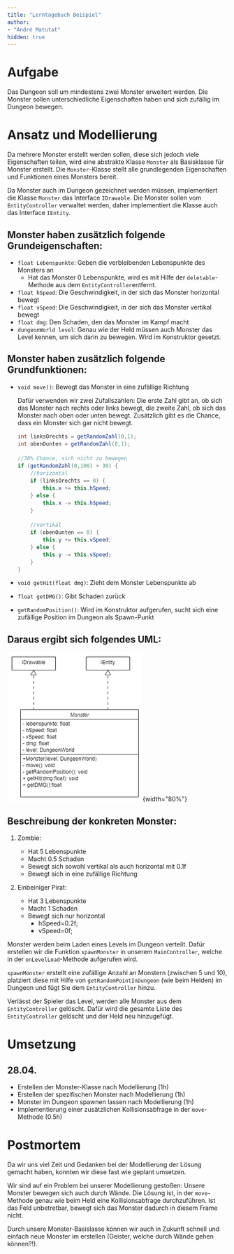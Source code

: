 ```yaml
---
title: "Lerntagebuch Beispiel"
author:
- "André Matutat"
hidden: true
---
```



# Aufgabe

Das Dungeon soll um mindestens zwei Monster erweitert werden. Die Monster sollen
unterschiedliche Eigenschaften haben und sich zufällig im Dungeon bewegen.

# Ansatz und Modellierung

Da mehrere Monster erstellt werden sollen, diese sich jedoch viele Eigenschaften
teilen, wird eine abstrakte Klasse `Monster` als Basisklasse für Monster erstellt.
Die `Monster`-Klasse stellt alle grundlegenden Eigenschaften und Funktionen eines
Monsters bereit.

Da Monster auch im Dungeon gezeichnet werden müssen, implementiert die Klasse
`Monster` das Interface `IDrawable`. Die Monster sollen vom `EntityController`
verwaltet werden, daher implementiert die Klasse auch das Interface `IEntity`.

## Monster haben zusätzlich folgende Grundeigenschaften:

-   `float Lebenspunkte`: Geben die verbleibenden Lebenspunkte des Monsters an
    -   Hat das Monster 0 Lebenspunkte, wird es mit Hilfe der `deletable`-Methode
        aus dem `EntityController`entfernt.
-   `float hSpeed`: Die Geschwindigkeit, in der sich das Monster horizontal bewegt
-   `float vSpeed`: Die Geschwindigkeit, in der sich das Monster vertikal bewegt
-   `float dmg`: Den Schaden, den das Monster im Kampf macht
-   `dungeonWorld level`: Genau wie der Held müssen auch Monster das Level kennen,
    um sich darin zu bewegen. Wird im Konstruktor gesetzt.

## Monster haben zusätzlich folgende Grundfunktionen:

-   `void move()`: Bewegt das Monster in eine zufällige Richtung

    Dafür verwenden wir zwei Zufallszahlen: Die erste Zahl gibt an, ob sich das
    Monster nach rechts oder links bewegt, die zweite Zahl, ob sich das Monster
    nach oben oder unten bewegt. Zusätzlich gibt es die Chance, dass ein Monster
    sich gar nicht bewegt.

    ```java
    int linksOrechts = getRandomZahl(0,1);
    int obenOunten = getRandomZahl(0,1);

    //30% Chance, sich nicht zu bewegen
    if (getRandomZahl(0,100) > 30) {
        //horizontal
        if (linksOrechts == 0) {
            this.x += this.hSpeed;
        } else {
            this.x -= this.hSpeed;
        }

        //vertikal
        if (obenOunten == 0) {
            this.y += this.vSpeed;
        } else {
            this.y -= this.vSpeed;
        }
    }
    ```

-   `void getHit(float dmg)`: Zieht dem Monster Lebenspunkte ab
-   `float getDMG()`: Gibt Schaden zurück
-   `getRandomPosition()`: Wird im Konstruktor aufgerufen, sucht sich eine
    zufällige Position im Dungeon als Spawn-Punkt

## Daraus ergibt sich folgendes UML:

![](images/tagebuch_uml.png){width="80%"}

## Beschreibung der konkreten Monster:

1.  Zombie:
    -   Hat 5 Lebenspunkte
    -   Macht 0.5 Schaden
    -   Bewegt sich sowohl vertikal als auch horizontal mit 0.1f
    -   Bewegt sich in eine zufällige Richtung

2.  Einbeiniger Pirat:
    -   Hat 3 Lebenspunkte
    -   Macht 1 Schaden
    -   Bewegt sich nur horizontal
        -   hSpeed=0.2f;
        -   vSpeed=0f;

Monster werden beim Laden eines Levels im Dungeon verteilt. Dafür erstellen
wir die Funktion `spawnMonster` in unserem `MainController`, welche in der
`onLevelLoad`-Methode aufgerufen wird.

`spawnMonster` erstellt eine zufällige Anzahl an Monstern (zwischen 5 und 10),
platziert diese mit Hilfe von `getRandomPointInDungeon` (wie beim Helden) im
Dungeon und fügt Sie dem `EntityController` hinzu.

Verlässt der Spieler das Level, werden alle Monster aus dem `EntityController`
gelöscht. Dafür wird die gesamte Liste des `EntityController` gelöscht und der
Held neu hinzugefügt.


# Umsetzung

## 28.04.

-   Erstellen der Monster-Klasse nach Modellierung (1h)
-   Erstellen der spezifischen Monster nach Modellierung (1h)
-   Monster im Dungeon spawnen lassen nach Modellierung (1h)
-   Implementierung einer zusätzlichen Kollisionsabfrage in der `move`-Methode (0.5h)


# Postmortem

Da wir uns viel Zeit und Gedanken bei der Modellierung der Lösung gemacht haben,
konnten wir diese fast wie geplant umsetzen.

Wir sind auf ein Problem bei unserer Modellierung gestoßen: Unsere Monster bewegen
sich auch durch Wände. Die Lösung ist, in der `move`-Methode genau wie beim Held eine
Kollisionsabfrage durchzuführen. Ist das Feld unbetretbar, bewegt sich das Monster
dadurch in diesem Frame nicht.

Durch unsere Monster-Basislasse können wir auch in Zukunft schnell und einfach neue
Monster im erstellen (Geister, welche durch Wände gehen können?!).
